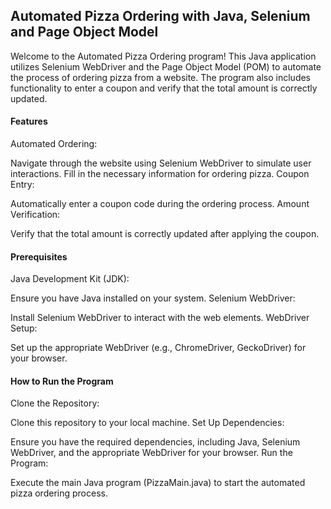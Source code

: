 ## Automated Pizza Ordering with Java, Selenium and Page Object Model
Welcome to the Automated Pizza Ordering program! 
This Java application utilizes Selenium WebDriver and the Page Object Model (POM) to automate the process of ordering pizza from a website. 
The program also includes functionality to enter a coupon and verify that the total amount is correctly updated.

#### Features
Automated Ordering:

Navigate through the website using Selenium WebDriver to simulate user interactions.
Fill in the necessary information for ordering pizza.
Coupon Entry:

Automatically enter a coupon code during the ordering process.
Amount Verification:

Verify that the total amount is correctly updated after applying the coupon.
#### Prerequisites
Java Development Kit (JDK):

Ensure you have Java installed on your system.
Selenium WebDriver:

Install Selenium WebDriver to interact with the web elements.
WebDriver Setup:

Set up the appropriate WebDriver (e.g., ChromeDriver, GeckoDriver) for your browser.
#### How to Run the Program
Clone the Repository:

Clone this repository to your local machine.
Set Up Dependencies:

Ensure you have the required dependencies, including Java, Selenium WebDriver, and the appropriate WebDriver for your browser.
Run the Program:

Execute the main Java program (PizzaMain.java) to start the automated pizza ordering process.
